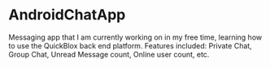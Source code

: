 # AndroidChatApp
Messaging app that I am currently working on in my free time, learning how to use the QuickBlox back end platform.
Features included:
Private Chat,
Group Chat,
Unread Message count,
Online user count,
etc.
